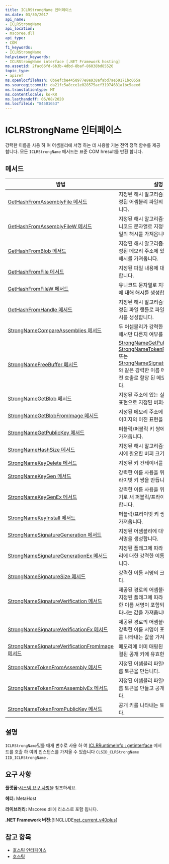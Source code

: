 ```yaml
---
title: ICLRStrongName 인터페이스
ms.date: 03/30/2017
api_name:
- ICLRStrongName
api_location:
- mscoree.dll
api_type:
- COM
f1_keywords:
- ICLRStrongName
helpviewer_keywords:
- ICLRStrongName interface [.NET Framework hosting]
ms.assetid: 2fac66fd-6b3b-4dbd-8baf-86038bd85526
topic_type:
- apiref
ms.openlocfilehash: 0b6efcbe4458977e8e938afabd7ae59171bc065a
ms.sourcegitcommit: da21fc5a8cce1e028575acf31974681a1bc5aeed
ms.translationtype: MT
ms.contentlocale: ko-KR
ms.lasthandoff: 06/08/2020
ms.locfileid: "84501653"
---
```

# <a name="iclrstrongname-interface"></a>ICLRStrongName 인터페이스
강력한 이름을 사용 하 여 어셈블리에 서명 하는 데 사용할 기본 전역 정적 함수를 제공 합니다. 모든 `ICLRStrongName` 메서드는 표준 COM hresult를 반환 합니다.  
  
## <a name="methods"></a>메서드  
  
|방법|설명|  
|------------|-----------------|  
|[GetHashFromAssemblyFile 메서드](iclrstrongname-gethashfromassemblyfile-method.md)|지정된 해시 알고리즘을 사용하여 지정된 어셈블리 파일의 해시를 가져옵니다.|  
|[GetHashFromAssemblyFileW 메서드](iclrstrongname-gethashfromassemblyfilew-method.md)|지정된 해시 알고리즘을 사용하여 유니코드 문자열로 지정된 어셈블리 파일의 해시를 가져옵니다.|  
|[GetHashFromBlob 메서드](iclrstrongname-gethashfromblob-method.md)|지정된 해시 알고리즘을 사용하여 지정된 메모리 주소에 있는 어셈블리의 해시를 가져옵니다.|  
|[GetHashFromFile 메서드](iclrstrongname-gethashfromfile-method.md)|지정된 파일 내용에 대해 해시를 생성합니다.|  
|[GetHashFromFileW 메서드](iclrstrongname-gethashfromfilew-method.md)|유니코드 문자열로 지정된 파일 내용에 대해 해시를 생성합니다.|  
|[GetHashFromHandle 메서드](iclrstrongname-gethashfromhandle-method.md)|지정된 해시 알고리즘을 사용하여 지정된 파일 핸들로 파일 내용에 대해 해시를 생성합니다.|  
|[StrongNameCompareAssemblies 메서드](iclrstrongname-strongnamecompareassemblies-method.md)|두 어셈블리가 강력한 이름 서명에 의해서만 다른지 여부를 결정합니다.|  
|[StrongNameFreeBuffer 메서드](iclrstrongname-strongnamefreebuffer-method.md)|[StrongNameGetPublicKey](iclrstrongname-strongnamegetpublickey-method.md), [StrongNameTokenFromPublicKey](iclrstrongname-strongnametokenfrompublickey-method.md)또는 [StrongNameSignatureGeneration](iclrstrongname-strongnamesignaturegeneration-method.md)와 같은 강력한 이름 메서드에 대 한 이전 호출로 할당 된 메모리를 해제 합니다.|  
|[StrongNameGetBlob 메서드](iclrstrongname-strongnamegetblob-method.md)|지정된 주소에 있는 실행 파일의 이진 표현으로 지정된 버퍼를 채웁니다.|  
|[StrongNameGetBlobFromImage 메서드](iclrstrongname-strongnamegetblobfromimage-method.md)|지정된 메모리 주소에 있는 어셈블리 이미지의 이진 표현을 가져옵니다.|  
|[StrongNameGetPublicKey 메서드](iclrstrongname-strongnamegetpublickey-method.md)|퍼블릭/퍼블릭 키 쌍에서 퍼블릭 키를 가져옵니다.|  
|[StrongNameHashSize 메서드](iclrstrongname-strongnamehashsize-method.md)|지정된 해시 알고리즘을 사용하여 해시에 필요한 버퍼 크기를 가져옵니다.|  
|[StrongNameKeyDelete 메서드](iclrstrongname-strongnamekeydelete-method.md)|지정된 키 컨테이너를 삭제합니다.|  
|[StrongNameKeyGen 메서드](iclrstrongname-strongnamekeygen-method.md)|강력한 이름 사용을 위한 새 퍼블릭/프라이빗 키 쌍을 만듭니다.|  
|[StrongNameKeyGenEx 메서드](iclrstrongname-strongnamekeygenex-method.md)|강력한 이름 사용을 위해 지정된 키 크기로 새 퍼블릭/프라이빗 키 쌍을 생성합니다.|  
|[StrongNameKeyInstall 메서드](iclrstrongname-strongnamekeyinstall-method.md)|퍼블릭/프라이빗 키 쌍을 컨테이너로 가져옵니다.|  
|[StrongNameSignatureGeneration 메서드](iclrstrongname-strongnamesignaturegeneration-method.md)|지정된 어셈블리에 대한 강력한 이름 서명을 생성합니다.|  
|[StrongNameSignatureGenerationEx 메서드](iclrstrongname-strongnamesignaturegenerationex-method.md)|지정된 플래그에 따라 지정된 어셈블리에 대한 강력한 이름 서명을 생성합니다.|  
|[StrongNameSignatureSize 메서드](iclrstrongname-strongnamesignaturesize-method.md)|강력한 이름 서명의 크기를 반환합니다.|  
|[StrongNameSignatureVerification 메서드](iclrstrongname-strongnamesignatureverification-method.md)|제공된 경로의 어셈블리 매니페스트에 지정된 플래그에 따라 확인되는 강력한 이름 서명이 포함되는지 여부를 나타내는 값을 가져옵니다.|  
|[StrongNameSignatureVerificationEx 메서드](iclrstrongname-strongnamesignatureverificationex-method.md)|제공된 경로의 어셈블리 매니페스트에 강력한 이름 서명이 포함되는지 여부를 나타내는 값을 가져옵니다.|  
|[StrongNameSignatureVerificationFromImage 메서드](iclrstrongname-strongnamesignatureverificationfromimage-method.md)|메모리에 이미 매핑된 어셈블리가 연결된 공개 키에 유효한지 확인합니다.|  
|[StrongNameTokenFromAssembly 메서드](iclrstrongname-strongnametokenfromassembly-method.md)|지정된 어셈블리 파일에서 강력한 이름 토큰을 만듭니다.|  
|[StrongNameTokenFromAssemblyEx 메서드](iclrstrongname-strongnametokenfromassemblyex-method.md)|지정된 어셈블리 파일에서 강력한 이름 토큰을 만들고 공개 키를 반환합니다.|  
|[StrongNameTokenFromPublicKey 메서드](iclrstrongname-strongnametokenfrompublickey-method.md)|공개 키를 나타내는 토큰을 가져옵니다.|  
  
## <a name="remarks"></a>설명  
 `ICLRStrongName`및를 매개 변수로 사용 하 여 [ICLRRuntimeInfo:: getinterface](iclrruntimeinfo-getinterface-method.md) 메서드를 호출 하 여의 인스턴스를 가져올 수 있습니다 `CLSID_CLRStrongName` `IID_ICLRStrongName` .  
  
## <a name="requirements"></a>요구 사항  
 **플랫폼:**[시스템 요구 사항](../../get-started/system-requirements.md)을 참조하세요.  
  
 **헤더:** MetaHost  
  
 **라이브러리:** Mscoree.dll에 리소스로 포함 됩니다.  
  
 **.NET Framework 버전:**[!INCLUDE[net_current_v40plus](../../../../includes/net-current-v40plus-md.md)]  
  
## <a name="see-also"></a>참고 항목

- [호스팅 인터페이스](hosting-interfaces.md)
- [호스팅](index.md)
